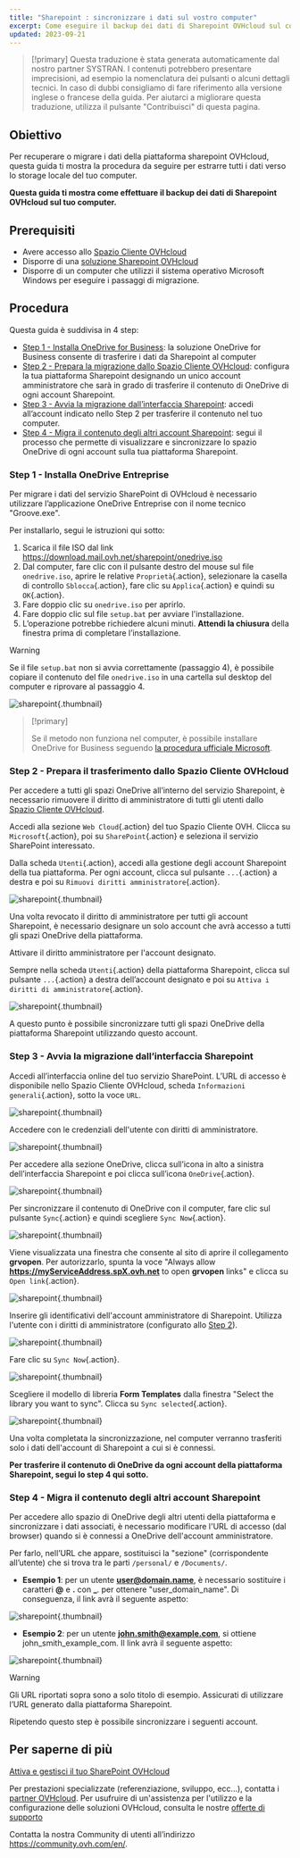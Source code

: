 ```yaml
---
title: "Sharepoint : sincronizzare i dati sul vostro computer"
excerpt: Come eseguire il backup dei dati di Sharepoint OVHcloud sul computer
updated: 2023-09-21
---
```


> [!primary]
> Questa traduzione è stata generata automaticamente dal nostro partner SYSTRAN. I contenuti potrebbero presentare imprecisioni, ad esempio la nomenclatura dei pulsanti o alcuni dettagli tecnici. In caso di dubbi consigliamo di fare riferimento alla versione inglese o francese della guida. Per aiutarci a migliorare questa traduzione, utilizza il pulsante "Contribuisci" di questa pagina.
>

## Obiettivo

Per recuperare o migrare i dati della piattaforma sharepoint OVHcloud, questa guida ti mostra la procedura da seguire per estrarre tutti i dati verso lo storage locale del tuo computer.

**Questa guida ti mostra come effettuare il backup dei dati di Sharepoint OVHcloud sul tuo computer.**

## Prerequisiti

- Avere accesso allo [Spazio Cliente OVHcloud](https://www.ovh.com/auth/?action=gotomanager&from=https://www.ovh.it/&ovhSubsidiary=it)
- Disporre di una [soluzione Sharepoint OVHcloud](https://www.ovhcloud.com/it/collaborative-tools/sharepoint/)
- Disporre di un computer che utilizzi il sistema operativo Microsoft Windows per eseguire i passaggi di migrazione.

## Procedura

Questa guida è suddivisa in 4 step:

- [Step 1 - Installa OneDrive for Business](#installonedrive): la soluzione OneDrive for Business consente di trasferire i dati da Sharepoint al computer
- [Step 2 - Prepara la migrazione dallo Spazio Cliente OVHcloud](#controlpanelconfig): configura la tua piattaforma Sharepoint designando un unico account amministratore che sarà in grado di trasferire il contenuto di OneDrive di ogni account Sharepoint.
- [Step 3 - Avvia la migrazione dall’interfaccia Sharepoint](#migrationignition): accedi all’account indicato nello Step 2 per trasferire il contenuto nel tuo computer.
- [Step 4 - Migra il contenuto degli altri account Sharepoint](#migrationother): segui il processo che permette di visualizzare e sincronizzare lo spazio OneDrive di ogni account sulla tua piattaforma Sharepoint.

### Step 1 - Installa OneDrive Entreprise <a name="installonedrive"></a>

Per migrare i dati del servizio SharePoint di OVHcloud è necessario utilizzare l’applicazione OneDrive Entreprise con il nome tecnico "Groove.exe".

Per installarlo, segui le istruzioni qui sotto:

1. Scarica il file ISO dal link <https://download.mail.ovh.net/sharepoint/onedrive.iso>
2. Dal computer, fare clic con il pulsante destro del mouse sul file `onedrive.iso`, aprire le relative `Proprietà`{.action}, selezionare la casella di controllo `Sblocca`{.action}, fare clic su `Applica`{.action} e quindi su `OK`{.action}.
3. Fare doppio clic su `onedrive.iso` per aprirlo.
4. Fare doppio clic sul file `setup.bat` per avviare l'installazione.
5. L’operazione potrebbe richiedere alcuni minuti. **Attendi la chiusura** della finestra prima di completare l’installazione.

> [!warning]
>
> Se il file `setup.bat` non si avvia correttamente (passaggio 4), è possibile copiare il contenuto del file `onedrive.iso` in una cartella sul desktop del computer e riprovare al passaggio 4.

![sharepoint](images/sharepoint-eol-00.gif){.thumbnail}

> [!primary]
>
> Se il metodo non funziona nel computer, è possibile installare OneDrive for Business seguendo [la procedura ufficiale Microsoft](https://learn.microsoft.com/sharepoint/install-previous-sync-app#install-groove-exe-with-office-2016).

### Step 2 - Prepara il trasferimento dallo Spazio Cliente OVHcloud <a name="controlpanelconfig"></a>

Per accedere a tutti gli spazi OneDrive all’interno del servizio Sharepoint, è necessario rimuovere il diritto di amministratore di tutti gli utenti dallo [Spazio Cliente OVHcloud](https://www.ovh.com/auth/?action=gotomanager&from=https://www.ovh.it/&ovhSubsidiary=it).

Accedi alla sezione `Web Cloud`{.action} del tuo Spazio Cliente OVH. Clicca su `Microsoft`{.action}, poi su `SharePoint`{.action} e seleziona il servizio SharePoint interessato.

Dalla scheda `Utenti`{.action}, accedi alla gestione degli account Sharepoint della tua piattaforma. Per ogni account, clicca sul pulsante `...`{.action} a destra e poi su `Rimuovi diritti amministratore`{.action}.

![sharepoint](images/sharepoint-eol-01.png){.thumbnail}

Una volta revocato il diritto di amministratore per tutti gli account Sharepoint, è necessario designare un solo account che avrà accesso a tutti gli spazi OneDrive della piattaforma.

Attivare il diritto amministratore per l'account designato.

Sempre nella scheda `Utenti`{.action} della piattaforma Sharepoint, clicca sul pulsante `...`{.action} a destra dell’account designato e poi su `Attiva i diritti di amministratore`{.action}.

![sharepoint](images/sharepoint-eol-02.png){.thumbnail}

A questo punto è possibile sincronizzare tutti gli spazi OneDrive della piattaforma Sharepoint utilizzando questo account.

### Step 3 - Avvia la migrazione dall’interfaccia Sharepoint <a name="migrationignition"></a>

Accedi all’interfaccia online del tuo servizio SharePoint. L’URL di accesso è disponibile nello Spazio Cliente OVHcloud, scheda `Informazioni generali`{.action}, sotto la voce `URL`.

![sharepoint](images/sharepoint-eol-03.png){.thumbnail}

Accedere con le credenziali dell'utente con diritti di amministratore.

![sharepoint](images/sharepoint-eol-04.png){.thumbnail}

Per accedere alla sezione OneDrive, clicca sull’icona in alto a sinistra dell’interfaccia Sharepoint e poi clicca sull’icona `OneDrive`{.action}.

![sharepoint](images/sharepoint-eol-05.png){.thumbnail}

Per sincronizzare il contenuto di OneDrive con il computer, fare clic sul pulsante `Sync`{.action} e quindi scegliere `Sync Now`{.action}.

![sharepoint](images/sharepoint-eol-06.png){.thumbnail}

Viene visualizzata una finestra che consente al sito di aprire il collegamento **grvopen**. Per autorizzarlo, spunta la voce "Always allow **https://myServiceAddress.spX.ovh.net** to open **grvopen** links" e clicca su `Open link`{.action}.

![sharepoint](images/sharepoint-eol-07.png){.thumbnail}

Inserire gli identificativi dell'account amministratore di Sharepoint. Utilizza l'utente con i diritti di amministratore (configurato allo [Step 2](#controlpanelconfig)).

![sharepoint](images/sharepoint-eol-08.png){.thumbnail}

Fare clic su `Sync Now`{.action}.

![sharepoint](images/sharepoint-eol-09.png){.thumbnail}

Scegliere il modello di libreria **Form Templates** dalla finestra "Select the library you want to sync". Clicca su `Sync selected`{.action}.

![sharepoint](images/sharepoint-eol-10.png){.thumbnail}

Una volta completata la sincronizzazione, nel computer verranno trasferiti solo i dati dell'account di Sharepoint a cui si è connessi.

**Per trasferire il contenuto di OneDrive da ogni account della piattaforma Sharepoint, segui lo step 4 qui sotto.**

### Step 4 - Migra il contenuto degli altri account Sharepoint <a name="migrationother"></a>

Per accedere allo spazio di OneDrive degli altri utenti della piattaforma e sincronizzare i dati associati, è necessario modificare l'URL di accesso (dal browser) quando si è connessi a OneDrive dell'account amministratore.

Per farlo, nell’URL che appare, sostituisci la "sezione" (corrispondente all’utente) che si trova tra le parti `/personal/` e `/Documents/`.

- **Esempio 1**: per un utente **user@domain.name**, è necessario sostituire i caratteri **@** e **.** con **_**. per ottenere "user_domain_name". Di conseguenza, il link avrà il seguente aspetto:

![sharepoint](images/sharepoint-eol-11.png){.thumbnail}

- **Esempio 2**: per un utente **john.smith@example.com**, si ottiene john_smith_example_com. Il link avrà il seguente aspetto:

![sharepoint](images/sharepoint-eol-12.png){.thumbnail}

> [!warning]
>
> Gli URL riportati sopra sono a solo titolo di esempio. Assicurati di utilizzare l’URL generato dalla piattaforma Sharepoint.

Ripetendo questo step è possibile sincronizzare i seguenti account.

## Per saperne di più

[Attiva e gestisci il tuo SharePoint OVHcloud](/pages/web_cloud/email_and_collaborative_solutions/microsoft_sharepoint/sharepoint_manage)

Per prestazioni specializzate (referenziazione, sviluppo, ecc...), contatta i [partner OVHcloud](https://partner.ovhcloud.com/it/directory/).
Per usufruire di un'assistenza per l'utilizzo e la configurazione delle soluzioni OVHcloud, consulta le nostre [offerte di supporto](https://www.ovhcloud.com/it/support-levels/)

Contatta la nostra Community di utenti all’indirizzo <https://community.ovh.com/en/>.
